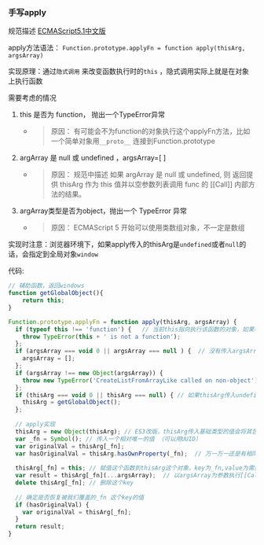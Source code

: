 ### 手写apply

规范描述 [ECMAScript5.1中文版](http://yanhaijing.com/es5/#322)

apply方法语法： ``` Function.prototype.applyFn = function apply(thisArg, argsArray) ```

实现原理：通过`隐式调用` 来改变函数执行时的`this` ，隐式调用实际上就是在对象上执行函数

需要考虑的情况

1. this 是否为 function， 抛出一个TypeError异常

   - >  原因： 有可能会不为function的对象执行这个applyFn方法，比如一个简单对象用`__proto__` 连接到Function.prototype

2. argArray 是 null 或 undefined ，argsArray=[ ]

   - > 原因： 规范中描述 如果 argArray 是 null 或 undefined, 则
     > 返回提供 thisArg 作为 this 值并以空参数列表调用 func 的 [[Call]] 内部方法的结果。

3. argArray类型是否为object，抛出一个 TypeError 异常 

   - > 原因： ECMAScript 5 开始可以使用类数组对象，不一定是数组

实现时注意：浏览器环境下，如果apply传入的thisArg是`undefined`或者`null`的话，会指定到全局对象`window`

代码:

```js
// 辅助函数，返回windows
function getGlobalObject(){
    return this;
}

Function.prototype.applyFn = function apply(thisArg, argsArray) {
  if (typeof this !== 'function') {   // 当前this指向执行该函数的对象，如果不是函数类型，那么就抛出错误
    throw TypeError(this + ' is not a function');
  };
  if (argsArray === void 0 || argsArray === null ) {  // 没有传入argsArray或者传入null，则为空数组
    argsArray = [];
  };
  if (argsArray !== new Object(argsArray)) {
    throw new TypeError('CreateListFromArrayLike called on non-object');    // 如果argsArray不是object类型，抛出异常
  };
  if (thisArg === void 0 || thisArg === null) { // 如果thisArg传入undefined或者null，指向全局对象
    thisArg = getGlobalObject();
  };
  
  // apply实现
  thisArg = new Object(thisArg); // ES3改版，thisArg传入基础类型的值会将其包装成引用类型
  var _fn = Symbol(); // 传入一个相对唯一的值 （可以用UUID）
  var originalVal = thisArg[_fn];
  var hasOriginalVal = thisArg.hasOwnProperty(_fn);  // 万一万一还是有相同的key值，需要把这个值储存起来
  
  thisArg[_fn] = this; // 赋值这个函数到thisArg这个对象，key为_fn,value为需要apply的函数
  var result = thisArg[_fn](...argsArray);  // 以argsArray为参数执行[[Call]]内部方法，运行时的this是thisArg
  delete thisArg[_fn]; // 删除这个key
 
  // 确定是否恢复被我们覆盖的_fn 这个key的值
  if (hasOriginalVal) {
    var originalVal = thisArg[_fn];
  }
  return result;
}
```

